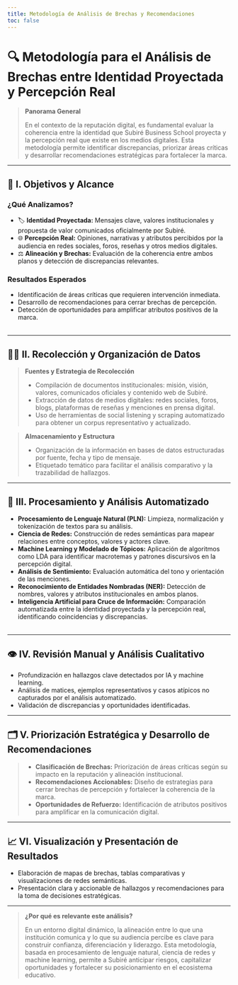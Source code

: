 ```yaml
---
title: Metodología de Análisis de Brechas y Recomendaciones
toc: false
---
```


# 🔍 Metodología para el Análisis de Brechas entre Identidad Proyectada y Percepción Real

> **Panorama General**
>
> En el contexto de la reputación digital, es fundamental evaluar la coherencia entre la identidad que Subiré Business School proyecta y la percepción real que existe en los medios digitales. Esta metodología permite identificar discrepancias, priorizar áreas críticas y desarrollar recomendaciones estratégicas para fortalecer la marca.

---

## 🎯 I. Objetivos y Alcance

<div class="grid grid-cols-2 gap-8" style="margin-bottom: 2rem;">

### ¿Qué Analizamos?

- 🏷️ **Identidad Proyectada:** Mensajes clave, valores institucionales y propuesta de valor comunicados oficialmente por Subiré.
- 🌐 **Percepción Real:** Opiniones, narrativas y atributos percibidos por la audiencia en redes sociales, foros, reseñas y otros medios digitales.
- ⚖️ **Alineación y Brechas:** Evaluación de la coherencia entre ambos planos y detección de discrepancias relevantes.

### Resultados Esperados

- Identificación de áreas críticas que requieren intervención inmediata.
- Desarrollo de recomendaciones para cerrar brechas de percepción.
- Detección de oportunidades para amplificar atributos positivos de la marca.

</div>

---

## 🧑‍💻 II. Recolección y Organización de Datos

> **Fuentes y Estrategia de Recolección**
>
> - Compilación de documentos institucionales: misión, visión, valores, comunicados oficiales y contenido web de Subiré.
> - Extracción de datos de medios digitales: redes sociales, foros, blogs, plataformas de reseñas y menciones en prensa digital.
> - Uso de herramientas de social listening y scraping automatizado para obtener un corpus representativo y actualizado.

> **Almacenamiento y Estructura**
>
> - Organización de la información en bases de datos estructuradas por fuente, fecha y tipo de mensaje.
> - Etiquetado temático para facilitar el análisis comparativo y la trazabilidad de hallazgos.

---

## 🤖 III. Procesamiento y Análisis Automatizado

<div class="grid grid-cols-2 gap-8" style="margin-bottom: 2rem;">

- **Procesamiento de Lenguaje Natural (PLN):** Limpieza, normalización y tokenización de textos para su análisis.
- **Ciencia de Redes:** Construcción de redes semánticas para mapear relaciones entre conceptos, valores y actores clave.
- **Machine Learning y Modelado de Tópicos:** Aplicación de algoritmos como LDA para identificar macrotemas y patrones discursivos en la percepción digital.
- **Análisis de Sentimiento:** Evaluación automática del tono y orientación de las menciones.
- **Reconocimiento de Entidades Nombradas (NER):** Detección de nombres, valores y atributos institucionales en ambos planos.
- **Inteligencia Artificial para Cruce de Información:** Comparación automatizada entre la identidad proyectada y la percepción real, identificando coincidencias y discrepancias.

</div>

---

## 👁️ IV. Revisión Manual y Análisis Cualitativo

- Profundización en hallazgos clave detectados por IA y machine learning.
- Análisis de matices, ejemplos representativos y casos atípicos no capturados por el análisis automatizado.
- Validación de discrepancias y oportunidades identificadas.

---

## 🗂️ V. Priorización Estratégica y Desarrollo de Recomendaciones

> - **Clasificación de Brechas:** Priorización de áreas críticas según su impacto en la reputación y alineación institucional.
> - **Recomendaciones Accionables:** Diseño de estrategias para cerrar brechas de percepción y fortalecer la coherencia de la marca.
> - **Oportunidades de Refuerzo:** Identificación de atributos positivos para amplificar en la comunicación digital.

---

## 📈 VI. Visualización y Presentación de Resultados

- Elaboración de mapas de brechas, tablas comparativas y visualizaciones de redes semánticas.
- Presentación clara y accionable de hallazgos y recomendaciones para la toma de decisiones estratégicas.

---

> **¿Por qué es relevante este análisis?**
>
> En un entorno digital dinámico, la alineación entre lo que una institución comunica y lo que su audiencia percibe es clave para construir confianza, diferenciación y liderazgo. Esta metodología, basada en procesamiento de lenguaje natural, ciencia de redes y machine learning, permite a Subiré anticipar riesgos, capitalizar oportunidades y fortalecer su posicionamiento en el ecosistema educativo.
